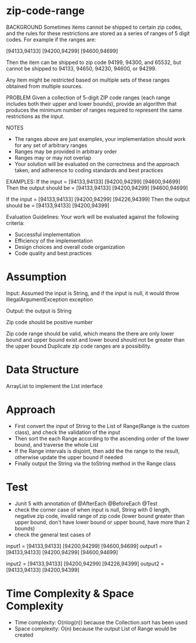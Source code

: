 # zip-code-range
BACKGROUND
Sometimes items cannot be shipped to certain zip codes, and the rules for these restrictions are stored as a series of ranges of 5 digit codes. For example if the ranges are:

[94133,94133] [94200,94299] [94600,94699]

Then the item can be shipped to zip code 94199, 94300, and 65532, but cannot be shipped to 94133, 94650, 94230, 94600, or 94299.

Any item might be restricted based on multiple sets of these ranges obtained from multiple sources.

PROBLEM
Given a collection of 5-digit ZIP code ranges (each range includes both their upper and lower bounds), provide an algorithm that produces the minimum number of ranges required to represent the same restrictions as the input.

NOTES
- The ranges above are just examples, your implementation should work for any set of arbitrary ranges
- Ranges may be provided in arbitrary order
- Ranges may or may not overlap
- Your solution will be evaluated on the correctness and the approach taken, and adherence to coding standards and best practices

EXAMPLES:
If the input = [94133,94133] [94200,94299] [94600,94699]
Then the output should be = [94133,94133] [94200,94299] [94600,94699]

If the input = [94133,94133] [94200,94299] [94226,94399] 
Then the output should be = [94133,94133] [94200,94399]

Evaluation Guidelines:
Your work will be evaluated against the following criteria:
- Successful implementation
- Efficiency of the implementation
- Design choices and overall code organization
- Code quality and best practices

# Assumption
Input: Assumed the input is String, and if the input is null, it would throw IllegalArgumentException exception

Output: the output is String

Zip code should be positive number

Zip code range should be valid, which means the there are only lower bound and upper bound exist and lower bound should not be greater than the upper bound
Duplicate zip code ranges are a possibility.

# Data Structure
ArrayList to implement the List interface

# Approach
- First convert the input of String to the List of Range(Range is the custom class), and check the validation of the input
- Then sort the each Range according to the ascending order of the lower bound, and traverse the whole List
- If the Range intervals is disjoint, then add the the range to the result, otherwise update the upper bound if needed
- Finally output the String via the toString method in the Range class

# Test
- Junit 5 with annotation of @AfterEach @BeforeEach @Test
- check the corner case of when input is null, String with 0 length, negative zip code, invalid range of zip code (lower bound greater than upper bound, don't have lower bound or upper bound, have more than 2 bounds)
- check the general test cases of 

input1 = [94133,94133] [94200,94299] [94600,94699]
output1 = [94133,94133] [94200,94299] [94600,94699]

input2 = [94133,94133] [94200,94299] [94226,94399] 
output2 = [94133,94133] [94200,94399]

# Time Complexity & Space Complexity
- Time complexity: O(nlog(n)) because the Collection.sort has been used
- Space complexity: O(n) because the output List of Range would be created
